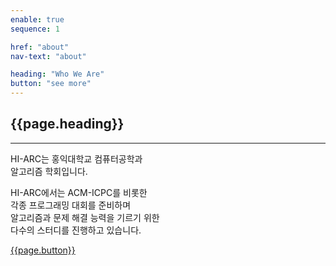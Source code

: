 ```yaml
---
enable: true
sequence: 1

href: "about"
nav-text: "about"

heading: "Who We Are"
button: "see more"
---
```


<section class="bg-primary" id="about">
    <div class="container">
        <div class="row">
            <div class="col-lg-8 mx-auto text-center">
                <h2 class="section-heading text-white">{{page.heading}}</h2>
                <hr class="light my-4">
                <p class="text-faded mb-4">
                    HI-ARC는 홍익대학교 컴퓨터공학과 <br class="mobile-break">알고리즘 학회입니다.
                </p>
                <p class="text-faded mb-4">
                    HI-ARC에서는 ACM-ICPC를 비롯한 <br class="mobile-break">각종 프로그래밍 대회를 준비하며<br>
                    알고리즘과 문제 해결 능력을 기르기 위한 <br class="mobile-break">다수의 스터디를 진행하고 있습니다.
                </p>
                <a class="btn btn-trans btn-xl" href="/intro.html">{{page.button}}</a>
            </div>
        </div>
    </div>
</section>